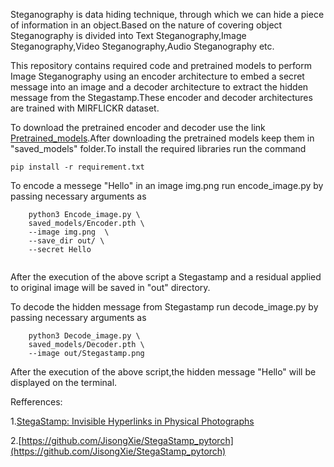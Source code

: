 Steganography is data hiding technique, through which we can hide a piece of information in an object.Based on the nature of covering object Steganography is divided into Text Steganography,Image Steganography,Video Steganography,Audio Steganography etc.


This repository contains required code and pretrained models to perform Image Steganography using an encoder architecture to embed a secret message into an image and a decoder architecture to extract the hidden message from the Stegastamp.These encoder and decoder architectures are trained with MIRFLICKR dataset.

To download the pretrained encoder and decoder use the link [Pretrained_models](https://drive.google.com/drive/folders/102Gws6tW6zlAMpr7cYTG_0JE1mDaJWF9?usp=sharing).After downloading the pretrained models keep them in "saved_models" folder.To install the required libraries run the command
```
pip install -r requirement.txt
```


To encode a messege "Hello" in an image img.png run encode_image.py by passing necessary arguments as

```
    python3 Encode_image.py \
    saved_models/Encoder.pth \
    --image img.png  \
    --save_dir out/ \
    --secret Hello
  
```
  
After the execution of the above script a Stegastamp and a residual applied to original image will be saved in "out" directory.
  
  
  
  
To decode the hidden message from Stegastamp run decode_image.py by passing necessary arguments as 
```
    python3 Decode_image.py \
    saved_models/Decoder.pth \
    --image out/Stegastamp.png

```   
 After the execution of the above script,the hidden message "Hello" will be displayed on the terminal.
 
 
Refferences:

1.[StegaStamp: Invisible Hyperlinks in Physical Photographs](https://arxiv.org/abs/1904.05343)

2.[https://github.com/JisongXie/StegaStamp_pytorch](https://github.com/JisongXie/StegaStamp_pytorch)
    
